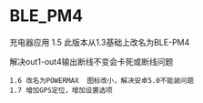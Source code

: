 # BLE_PM4
充电器应用
1.5  此版本从1.3基础上改名为BLE-PM4

解决out1-out4输出断线不变会卡死或断线问题

	1.6 改名为POWERMAX  图标改小，解决安卓5.0不能装问题
	1.7 增加GPS定位，增加设置选项


